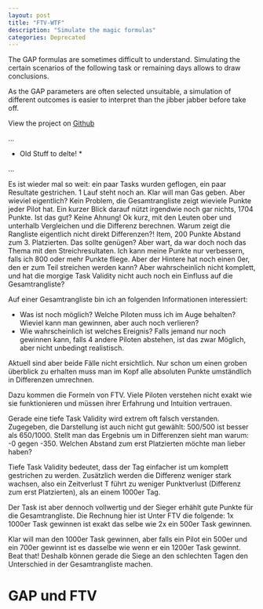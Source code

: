 ```yaml
---
layout: post
title: "FTV-WTF"
description: "Simulate the magic formulas"
categories: Deprecated
---
```


The GAP formulas are sometimes difficult to understand.
Simulating the certain scenarios of the following task or remaining days allows to draw conclusions.

As the GAP parameters are often selected unsuitable, a simulation of different outcomes is
easier to interpret than the jibber jabber before take off.

View the project on [Github](https://github.com/regio-beo/ftv-wtf)




...

* Old Stuff to delte! *

...

Es ist wieder mal so weit: ein paar Tasks wurden geflogen, ein paar Resultate gestrichen. 1 Lauf steht noch an. Klar will man Gas geben. Aber wieviel eigentlich? Kein Problem, die Gesamtrangliste zeigt wieviele Punkte jeder Pilot hat. Ein kurzer Blick darauf nützt irgendwie noch gar nichts, 1704 Punkte. Ist das gut? Keine Ahnung! Ok kurz, mit den Leuten ober und unterhalb Vergleichen und die Differenz berechnen. Warum zeigt die Rangliste eigentlich nicht direkt Differenzen?! Item, 200 Punkte Abstand zum 3. Platzierten. Das sollte genügen? Aber wart, da war doch noch das Thema mit den Streichresultaten. Ich kann meine Punkte nur verbessern, falls ich 800 oder mehr Punkte fliege. Aber der Hintere hat noch einen 0er, den er zum Teil streichen werden kann? Aber wahrscheinlich nicht komplett, und hat die morgige Task Validity nicht auch noch ein Einfluss auf die Gesamtrangliste?

Auf einer Gesamtrangliste bin ich an folgenden Informationen interessiert:
  * Was ist noch möglich? Welche Piloten muss ich im Auge behalten? Wieviel kann man gewinnen, aber auch noch verlieren?
  * Wie wahrscheinlich ist welches Ereignis? Falls jemand nur noch gewinnen kann, falls 4 andere Piloten abstehen, ist das zwar Möglich, aber nicht unbedingt realistisch.

Aktuell sind aber beide Fälle nicht ersichtlich. Nur schon um einen groben überblick zu erhalten muss man im Kopf alle absoluten Punkte umständlich in Differenzen umrechnen.

Dazu kommen die Formeln von FTV. Viele Piloten verstehen nicht exakt wie sie funktionieren und müssen ihrer Erfahrung und Intuition vertrauen.

Gerade eine tiefe Task Validity wird extrem oft falsch verstanden. Zugegeben, die Darstellung ist auch nicht gut gewählt: 500/500 ist besser als 650/1000. Stellt man das Ergebnis um in Differenzen sieht man warum: -0 gegen -350. Welchen Abstand zum erst Platzierten möchte man lieber haben?

Tiefe Task Validity bedeutet, dass der Tag einfacher ist um komplett gestrichen zu werden. Zusätzlich werden die Differenz weniger stark wachsen, also ein Zeitverlust T führt zu weniger Punktverlust (Differenz zum erst Platzierten), als an einem 1000er Tag.

Der Task ist aber dennoch vollwertig und der Sieger erhählt gute Punkte für die Gesamtrangliste. Die Rechnung hier ist Unter FTV die folgende: 1x 1000er Task gewinnen ist exakt das selbe wie 2x ein 500er Task gewinnen.

Klar will man den 1000er Task gewinnen, aber falls ein Pilot ein 500er und ein 700er gewinnt ist es dasselbe wie wenn er ein 1200er Task gewinnt. Beat that! Deshalb können gerade die Siege an den schlechten Tagen den Unterschied in der Gesamtrangliste machen.


# GAP und FTV





